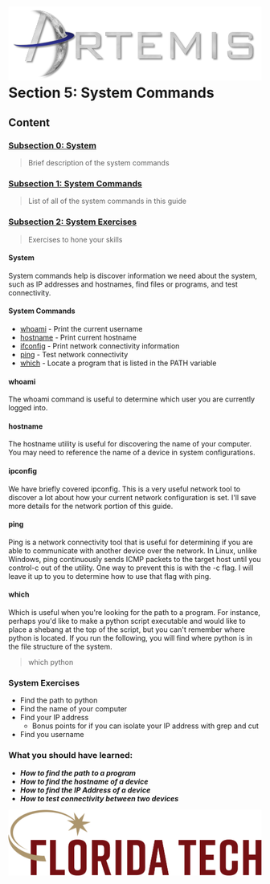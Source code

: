 ![](../images/artemis.png)
Section 5: System Commands
=====

## Content

### [Subsection 0: System](#system)
> Brief description of the system commands
### [Subsection 1: System Commands](#system-commands)
> List of all of the system commands in this guide
### [Subsection 2: System Exercises](#system-exercises)
> Exercises to hone your skills

#### System

System commands help is discover information we need about the system, such as IP addresses and hostnames, find files or programs, and test connectivity.

#### System Commands

* [whoami](#whoami)	- Print the current username
* [hostname](#hostname)	- Print current hostname
* [ifconfig](#ifconfig)	- Print network connectivity information
* [ping](#ping)		- Test network connectivity
* [which](#which)	- Locate a program that is listed in the PATH variable

#### whoami

The whoami command is useful to determine which user you are currently logged into.

#### hostname

The hostname utility is useful for discovering the name of your computer. You may need to reference the name of a device in system configurations.

#### ipconfig

We have briefly covered ipconfig. This is a very useful network tool to discover a lot about how your current network configuration is set. I'll save more details for the network portion of this guide.

#### ping

Ping is a network connectivity tool that is useful for determining if you are able to communicate with another device over the network. In Linux, unlike Windows, ping continuously sends ICMP packets to the target host until you control-c out of the utility. One way to prevent this is with the -c flag. I will leave it up to you to determine how to use that flag with ping.

#### which

Which is useful when you're looking for the path to a program. For instance, perhaps you'd like to make a python script executable and would like to place a shebang at the top of the script, but you can't remember where python is located. If you run the following, you will find where python is in the file structure of the system.

> which python

### System Exercises

* Find the path to python
* Find the name of your computer
* Find your IP address
	* Bonus points for if you can isolate your IP address with grep and cut
* Find you username

### What you should have learned:

* ***How to find the path to a program***
* ***How to find the hostname of a device***
* ***How to find the IP Address of a device***
* ***How to test connectivity between two devices***

![](../images/floridatech.png)
